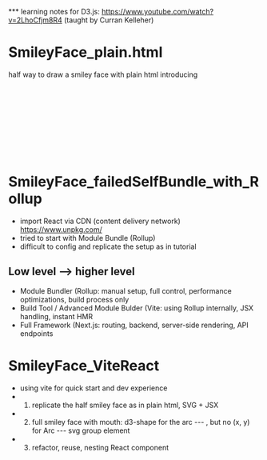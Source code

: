 *** learning notes for D3.js: https://www.youtube.com/watch?v=2LhoCfjm8R4 (taught by Curran Kelleher)

# SmileyFace_plain.html
half way to draw a smiley face with plain html 
introducing <svg>

# SmileyFace_failedSelfBundle_with_Rollup
- import React via CDN (content delivery network) https://www.unpkg.com/
- tried to start with Module Bundle (Rollup)
- difficult to config and replicate the setup as in tutorial
## Low level --> higher level
- Module Bundler (Rollup: manual setup, full control, performance optimizations, build process only
- Build Tool / Advanced Module Bulder (Vite: using Rollup internally, JSX handling, instant HMR
- Full Framework (Next.js: routing, backend, server-side rendering, API endpoints

# SmileyFace_ViteReact
- using vite for quick start and dev experience
- 1. replicate the half smiley face as in plain html, SVG + JSX
- 2. full smiley face with mouth: d3-shape for the arc
--- <path>, but no (x, y) for Arc
--- svg group element  <g>
- 3. refactor, reuse, nesting React component